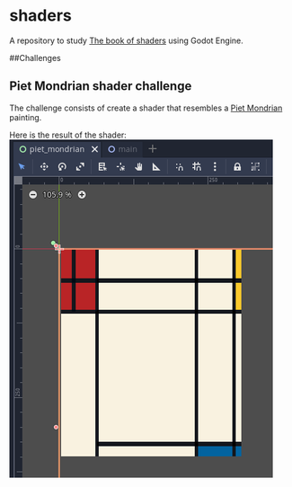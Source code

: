 # shaders
A repository to study [The book of shaders](https://thebookofshaders.com) using Godot Engine.

##Challenges
## Piet Mondrian shader challenge
The challenge consists of create a shader that resembles a [Piet Mondrian](https://en.wikipedia.org/wiki/Piet_Mondrian) painting.

Here is the result of the shader:
![Piet Mondrian challenge result](./docs/images/piet-mondrian-shader-result.png)
